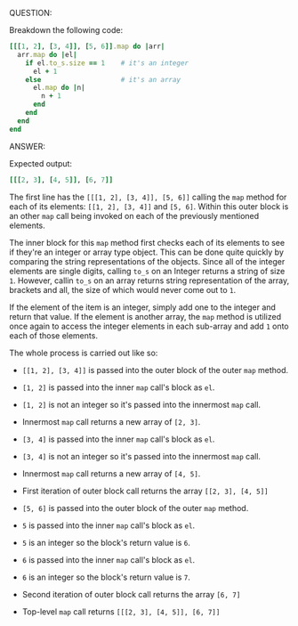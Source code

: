 QUESTION:

Breakdown the following code:
```ruby
[[[1, 2], [3, 4]], [5, 6]].map do |arr|
  arr.map do |el|
    if el.to_s.size == 1    # it's an integer
      el + 1
    else                    # it's an array
      el.map do |n|
        n + 1
      end
    end
  end
end
```

ANSWER:

Expected output:
```ruby
[[[2, 3], [4, 5]], [6, 7]]
```

The first line has the `[[[1, 2], [3, 4]], [5, 6]]` calling the `map` method
for each of its elements: `[[1, 2], [3, 4]]` and `[5, 6]`. Within this outer
block is an other `map` call being invoked on each of the previously mentioned
elements.

The inner block for this `map` method first checks each of its elements
to see if they're an integer or array type object. This can be done quite
quickly by comparing the string representations of the objects. Since all
of the integer elements are single digits, calling `to_s` on an Integer
returns a string of size `1`. However, callin `to_s` on an array returns string
representation of the array, brackets and all, the size of which would never
come out to `1`.

If the element of the item is an integer, simply add one to the integer and return
that value. If the element is another array, the `map` method is utilized once again
to access the integer elements in each sub-array and add `1` onto each of those
elements.

The whole process is carried out like so:

- `[[1, 2], [3, 4]]` is passed into the outer block of the outer `map` method.

- `[1, 2]` is passed into the inner `map` call's block as `el`.
- `[1, 2]` is not an integer so it's passed into the innermost `map` call.
- Innermost `map` call returns a new array of `[2, 3]`.

- `[3, 4]` is passed into the inner `map` call's block as `el`.
- `[3, 4]` is not an integer so it's passed into the innermost `map` call.
- Innermost `map` call returns a new array of `[4, 5]`.

- First iteration of outer block call returns the array `[[2, 3], [4, 5]]`

- `[5, 6]` is passed into the outer block of the outer `map` method.

- `5` is passed into the inner `map` call's block as `el`.
- `5` is an integer so the block's return value is `6`.

- `6` is passed into the inner `map` call's block as `el`.
- `6` is an integer so the block's return value is `7`.

- Second iteration of outer block call returns the array `[6, 7]`

- Top-level `map` call returns `[[[2, 3], [4, 5]], [6, 7]]`
